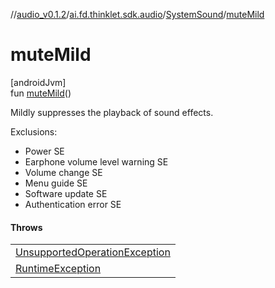 //[audio_v0.1.2](../../../index.md)/[ai.fd.thinklet.sdk.audio](../index.md)/[SystemSound](index.md)/[muteMild](mute-mild.md)

# muteMild

[androidJvm]\
fun [muteMild](mute-mild.md)()

Mildly suppresses the playback of sound effects.

Exclusions:

- 
   Power SE
- 
   Earphone volume level warning SE
- 
   Volume change SE
- 
   Menu guide SE
- 
   Software update SE
- 
   Authentication error SE

#### Throws

| |
|---|
| [UnsupportedOperationException](https://kotlinlang.org/api/latest/jvm/stdlib/kotlin/-unsupported-operation-exception/index.html) |
| [RuntimeException](https://kotlinlang.org/api/latest/jvm/stdlib/kotlin/-runtime-exception/index.html) |
